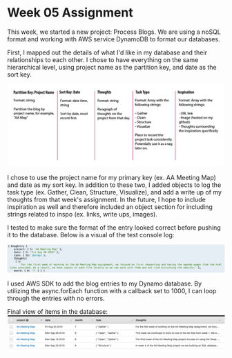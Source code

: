 # Week 05 Assignment 

This week, we started a new project: Process Blogs. We are using a noSQL format 
and working with AWS service DynamoDB to format our databases. 

First, I mapped out the details of what I'd like in my database and their 
relationships to each other. I chose to have everything on the same hierarchical 
level, using project name as the partition key, and date as the sort key.

![Process Blog Structure](images/ProcessBlogStructure.png "Process Blog Structure")


I chose to use the project name for my primary key (ex. AA Meeting Map) and date
as my sort key. In addition to these two, I added objects to log the task type 
(ex. Gather, Clean, Structure, Visualize), and add a write up of my thoughts from
that week's assignment. In the future, I hope to include inspiration as well and 
therefore included an object section for including strings related to inspo (ex. 
links, write ups, images).

I tested to make sure the format of the entry looked correct before pushing it 
to the database. Below is a visual of the test console log:

![Blog Entry Console Log](images/BlogConsoleLog.png "Blog Entry Console Log")


I used AWS SDK to add the blog entries to my Dynamo database. By utilizing the 
async.forEach function with a callback set to 1000, I can loop through the 
entries with no errors.

Final view of items in the database:
![Database With Entries](images/BlogDatabase.png "Database with entries")

